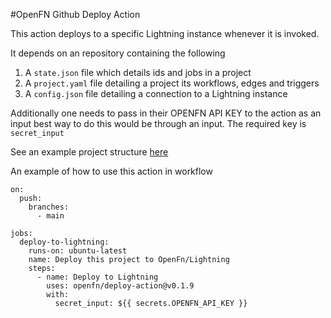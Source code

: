 #OpenFN Github Deploy Action 

This action deploys to a specific Lightning instance whenever it is invoked.

It depends on an repository containing the following

1. A `state.json` file which details ids and jobs in a project
2. A `project.yaml` file detailing a project its workflows, edges and triggers 
3. A `config.json` file detailing a connection to a Lightning instance

Additionally one needs to pass in their OPENFN API KEY to the action as an input best way to do this would be through 
an input. The required key is `secret_input`

See an example project structure [here](https://github.com/OpenFn/dummy-deploy-test)

An example of how to use this action in workflow 
```
on:
  push:
    branches:
      - main

jobs:
  deploy-to-lightning:
    runs-on: ubuntu-latest
    name: Deploy this project to OpenFn/Lightning
    steps:
      - name: Deploy to Lightning
        uses: openfn/deploy-action@v0.1.9 
        with: 
          secret_input: ${{ secrets.OPENFN_API_KEY }}
```

